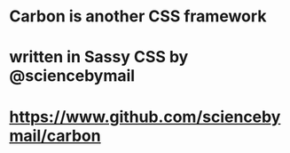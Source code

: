 # Carbon is another CSS framework
# written in Sassy CSS by @sciencebymail
# https://www.github.com/sciencebymail/carbon

